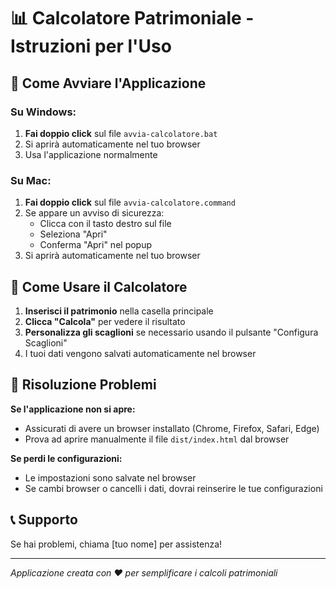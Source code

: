 # 📊 Calcolatore Patrimoniale - Istruzioni per l'Uso

## 🚀 Come Avviare l'Applicazione

### Su Windows:
1. **Fai doppio click** sul file `avvia-calcolatore.bat`
2. Si aprirà automaticamente nel tuo browser
3. Usa l'applicazione normalmente

### Su Mac:
1. **Fai doppio click** sul file `avvia-calcolatore.command`
2. Se appare un avviso di sicurezza:
   - Clicca con il tasto destro sul file
   - Seleziona "Apri"
   - Conferma "Apri" nel popup
3. Si aprirà automaticamente nel tuo browser

## 📝 Come Usare il Calcolatore

1. **Inserisci il patrimonio** nella casella principale
2. **Clicca "Calcola"** per vedere il risultato
3. **Personalizza gli scaglioni** se necessario usando il pulsante "Configura Scaglioni"
4. I tuoi dati vengono salvati automaticamente nel browser

## 🔧 Risoluzione Problemi

**Se l'applicazione non si apre:**
- Assicurati di avere un browser installato (Chrome, Firefox, Safari, Edge)
- Prova ad aprire manualmente il file `dist/index.html` dal browser

**Se perdi le configurazioni:**
- Le impostazioni sono salvate nel browser
- Se cambi browser o cancelli i dati, dovrai reinserire le tue configurazioni

## 📞 Supporto

Se hai problemi, chiama [tuo nome] per assistenza!

---
*Applicazione creata con ❤️ per semplificare i calcoli patrimoniali*